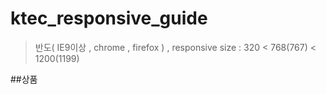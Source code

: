 # ktec_responsive_guide

>반도( IE9이상 , chrome , firefox ) ,  responsive size :  320 < 768(767) < 1200(1199)



##상품
